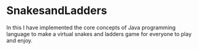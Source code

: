 # SnakesandLadders
In this I have implemented the core concepts of Java programming language to make a virtual snakes and ladders game for everyone to play and enjoy.
